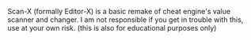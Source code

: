 Scan-X (formally Editor-X) is a basic remake of cheat engine's value scanner and changer. I am not responsible if you get in trouble with this, use at your own risk. (this is also for educational purposes only)

